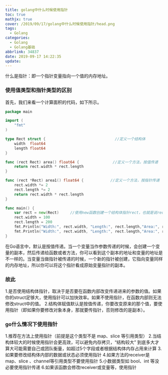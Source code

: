 ```yaml
---
title: golang中什么时候使用指针
toc: true
mathjx: true
cover: /2019/09/17/golang中什么时候使用指针/head.png
tags:
  - Golang
categories:
  - Golang
  - Golang基础
abbrlink: 34837
date: 2019-09-17 14:22:35
update:
---
```

什么是指针：即一个指针变量指向一个值的内存地址。

### 使用值类型和指针类型的区别
首先，我们来看一个计算面积的代码，如下所示。

```Go
package main

import (
	"fmt"
)

type Rect struct {                               //定义一个结构体
    width  float64
    length float64
}

func (rect Rect) area() float64 {               //定义一个方法，按值传递
	return rect.width * rect.length
}

func (rect *Rect) area1() float64 {            //定义一个方法，按指针传递
    rect.width *= 2
    rect.length *= 2
    return rect.width * rect.length
}

func main() {
    var rect = new(Rect)     //使用new函数创建一个结构体指针rect，也就是说rect的类型是*Rect
    rect.width = 100
    rect.length = 200
    fmt.Println("Width:", rect.width, "Length:", rect.length,"Area:", rect.area())  //通过结构体指针类型的变量调用area()方法
    fmt.Println("Width:", rect.width, "Length:", rect.length,"Area:", rect.area1())
}
```
在Go语言中，默认是按值传递。当一个变量当作参数传递的时候，会创建一个变量的副本，然后传递给函数或者方法，你可以看到这个副本的地址和变量的地址是不一样的。当变量当做指针被传递的时候，一个新的指针被创建，它指向变量同样的内存地址，所以你可以将这个指针看成原始变量指针的副本。

### 故此
1.是否使用结构体指针，取决于是否要在函数内部改变传递进来的参数的值。如果你的struct足够大，使用指针可以加快效率。如果不使用指针，在函数内部则无法修改struct中的值。
2.结构体赋值默认是按值传递，你要改变原来的那个值，要使用指针（即如果你要修改对象本身，那就要传指针，否则修改的是副本）。

### go什么情况下使用指针
1.推荐在方法上使用指针（前提是这个类型不是 map、slice 等引用类型）
2.当结构体较大的时候使用指针会更高效，可以避免内存拷贝，“结构较大” 到底多大才算大可能需要自己或团队衡量，如超过5个字段或者根据结构体内存占用来计算
3.如果要修改结构体内部的数据或状态必须使用指针
4.如果方法的receiver是map、slice 、channel等引用类型不要使用指针
5.小数据类型如 bool、int 等没必要使用指针传递
6.如果该函数会修改receiver或变量等，使用指针
